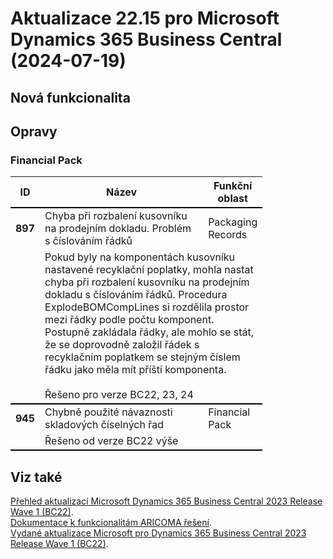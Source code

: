 ﻿# Aktualizace 22.15 pro Microsoft Dynamics 365 Business Central (2024-07-19)

## Nová funkcionalita

## Opravy

### Financial Pack
<table style="width:80%"><tr><th style="width:8%">ID</th><th style="width:70%">Název</th><th style="width:22%">Funkční oblast</th></tr>
<tr>
        <td style="border-top: 2px solid #000;"><b>897</b></td>
        <td style="border-top: 2px solid #000;">Chyba při rozbalení kusovníku na prodejním dokladu. Problém s číslováním řádků</td>
        <td style="border-top: 2px solid #000;">Packaging Records</td>
        </tr><tr>
            <td style="border-bottom: 2px solid #000;"></td>
            <td style="border-bottom: 2px solid #000;" colspan="2"><div><span style="display:inline !important;">Pokud byly na komponentách kusovníku nastavené recyklační poplatky, mohla nastat chyba při rozbalení kusovníku na prodejním dokladu s číslováním řádků. Procedura ExplodeBOMCompLines si rozdělila prostor mezi řádky podle počtu komponent. Postupně zakládala řádky, ale mohlo se stát, že se doprovodně založil řádek s recyklačním poplatkem se stejným číslem řádku jako měla mít příští komponenta.</span><br> </div><div><span style="display:inline !important;"><br></span> </div><div><span style="display:inline !important;">Řešeno pro verze BC22, 23, 24</span> </div></td>
            </tr><tr>
        <td style="border-top: 2px solid #000;"><b>945</b></td>
        <td style="border-top: 2px solid #000;">Chybně použité návaznosti skladových číselných řad </td>
        <td style="border-top: 2px solid #000;">Financial Pack</td>
        </tr><tr>
            <td style="border-bottom: 2px solid #000;"></td>
            <td style="border-bottom: 2px solid #000;" colspan="2"><div>Řešeno od verze BC22 výše </div></td>
            </tr> </table>

## Viz také 

[Přehled aktualizací Microsoft Dynamics 365 Business Central 2023 Release Wave 1 (BC22)](Updates-bc22.md).  
[Dokumentace k funkcionalitám ARICOMA řešení](https://www.aricoma.com/docs/cs-cz/dynamics365/business-central/Solutions/solutions.html).    
[Vydané aktualizace Microsoft pro Dynamics 365 Business Central 2023 Release Wave 1 (BC22)](https://support.microsoft.com/en-us/topic/released-updates-for-microsoft-dynamics-365-business-central-2023-release-wave-1-37e2d08e-6f61-4522-90ba-1cea59d8de51).  


